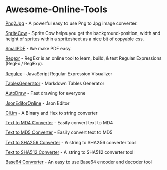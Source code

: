 # Awesome-Online-Tools

[Png2Jpg](https://formatswap.com/png2jpg) - A powerful easy to use Png to Jpg image converter.

[SpriteCow](http://www.spritecow.com/) - Sprite Cow helps you get the background-position, width and height of sprites within a spritesheet as a nice bit of copyable css.

[SmallPDF](https://smallpdf.com/) - We make PDF easy.

[Regexr](https://regexr.com/) - RegExr is an online tool to learn, build, & test Regular Expressions (RegEx / RegExp).

[Regulex](https://jex.im/regulex/#!flags=&re=%5E(a%7Cb)*%3F%24) - JavaScript Regular Expression Visualizer

[TablesGenerator](http://www.tablesgenerator.com/markdown_tables) - Markdown Tables Generator

[AutoDraw](https://www.autodraw.com/) - Fast drawing for everyone

[JsonEditorOnline](http://jsoneditoronline.org/) - Json Editor

[Cli.im](https://formatswap.com/tools/string-to-hex-binary-converter/) - A Binary and Hex to string converter

[Text to MD4 Converter](https://formatswap.com/tools/text2md4/) - Easily convert text to MD4

[Text to MD5 Converter](https://formatswap.com/tools/text2md5/) - Easily convert text to MD5

[Text to SHA256 Converter](https://formatswap.com/tools/text2sha256/) - A string to SHA256 converter tool

[Text to SHA512 Converter](https://formatswap.com/tools/text2sha512/) - A string to SHA512 converter tool

[Base64 Converter](https://formatswap.com/tools/base64-converter/) - An easy to use Base64 encoder and decoder tool
